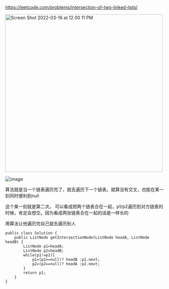 https://leetcode.com/problems/intersection-of-two-linked-lists/

<img width="500" alt="Screen Shot 2022-03-16 at 12 00 11 PM" src="https://user-images.githubusercontent.com/59748598/158666746-336810d5-a2d1-461f-a3e4-ffbcb9389f23.png">

![image](https://user-images.githubusercontent.com/59748598/158667562-f5437d52-fc69-49d3-acb8-17d508efc48f.png)

算法就是当一个链表遍历完了，就去遍历下一个链表。就算没有交叉，也能在某一刻同时便利到null

这个某一刻就是第二次。 可以看成把两个链表合在一起，p1/p2遍历到对方链表的时候，肯定会想交。因为看成两张链表合在一起的话是一样长的

用算法让他遍历完自己就去遍历别人

```` 
public class Solution {
    public ListNode getIntersectionNode(ListNode headA, ListNode headB) {
        ListNode p1=headA;
        ListNode p2=headB;
        while(p1!=p2){
            p1=(p1==null)? headB :p1.next;
            p2=(p2==null)? headA :p2.next;
        }
        return p1;
    }
}
````





